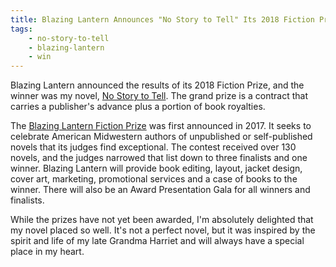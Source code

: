 ```yaml
---
title: Blazing Lantern Announces "No Story to Tell" Its 2018 Fiction Prize Winner
tags:
    - no-story-to-tell
    - blazing-lantern
    - win
---
```

Blazing Lantern announced the results of its 2018 Fiction Prize, and the winner was my novel, <a href="http://www.blazinglantern.com/winner-miles-rausch.html" target="_blank" rel="noopener">No Story to Tell</a>. The grand prize is a contract that carries a publisher's advance plus a portion of book royalties.

<!-- more -->

The <a href="http://www.blazinglantern.com/fiction-prize.html" target="_blank" rel="noopener">Blazing Lantern Fiction Prize</a> was first announced in 2017. It seeks to celebrate American Midwestern authors of unpublished or self-published novels that its judges find exceptional. The contest received over 130 novels, and the judges narrowed that list down to three finalists and one winner. Blazing Lantern will provide book editing, layout, jacket design, cover art, marketing, promotional services and a case of books to the winner. There will also be an Award Presentation Gala for all winners and finalists.

While the prizes have not yet been awarded, I'm absolutely delighted that my novel placed so well. It's not a perfect novel, but it was inspired by the spirit and life of my late Grandma Harriet and will always have a special place in my heart.